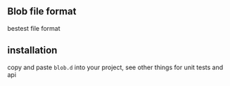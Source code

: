 ## Blob file format

bestest file format

## installation

copy and paste `blob.d` into your project, see other things for unit tests and api